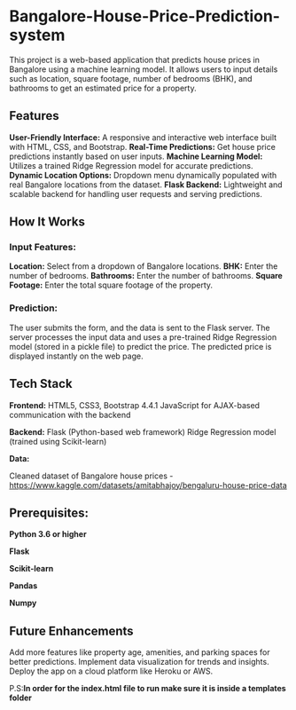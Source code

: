 # Bangalore-House-Price-Prediction-system
This project is a web-based application that predicts house prices in Bangalore using a machine learning model. It allows users to input details such as location, square footage, number of bedrooms (BHK), and bathrooms to get an estimated price for a property.

## Features

**User-Friendly Interface:** A responsive and interactive web interface built with HTML, CSS, and Bootstrap.
**Real-Time Predictions:** Get house price predictions instantly based on user inputs.
**Machine Learning Model:** Utilizes a trained Ridge Regression model for accurate predictions.
**Dynamic Location Options:** Dropdown menu dynamically populated with real Bangalore locations from the dataset.
**Flask Backend:** Lightweight and scalable backend for handling user requests and serving predictions.

## How It Works
### Input Features:

**Location:** Select from a dropdown of Bangalore locations.
**BHK:** Enter the number of bedrooms.
**Bathrooms:** Enter the number of bathrooms.
**Square Footage:** Enter the total square footage of the property.

### Prediction:
The user submits the form, and the data is sent to the Flask server.
The server processes the input data and uses a pre-trained Ridge Regression model (stored in a pickle file) to predict the price.
The predicted price is displayed instantly on the web page.

## Tech Stack
**Frontend:**
HTML5, CSS3, Bootstrap 4.4.1
JavaScript for AJAX-based communication with the backend

**Backend:**
Flask (Python-based web framework)
Ridge Regression model (trained using Scikit-learn)

**Data:**

Cleaned dataset of Bangalore house prices - https://www.kaggle.com/datasets/amitabhajoy/bengaluru-house-price-data

## Prerequisites:

**Python 3.6 or higher**

**Flask**

**Scikit-learn**

**Pandas**

**Numpy**

## Future Enhancements
Add more features like property age, amenities, and parking spaces for better predictions.
Implement data visualization for trends and insights.
Deploy the app on a cloud platform like Heroku or AWS.

P.S:**In order for the index.html file to run make sure it is inside a templates folder**
